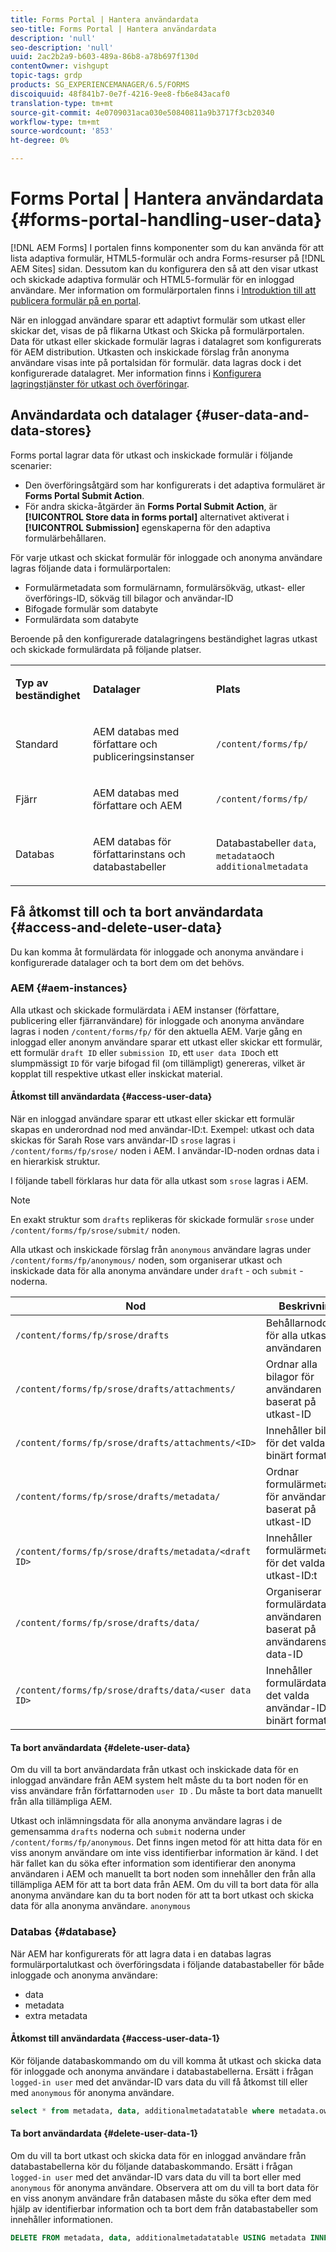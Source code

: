 ```yaml
---
title: Forms Portal | Hantera användardata
seo-title: Forms Portal | Hantera användardata
description: 'null'
seo-description: 'null'
uuid: 2ac2b2a9-b603-489a-86b8-a78b697f130d
contentOwner: vishgupt
topic-tags: grdp
products: SG_EXPERIENCEMANAGER/6.5/FORMS
discoiquuid: 48f841b7-0e7f-4216-9ee8-fb6e843acaf0
translation-type: tm+mt
source-git-commit: 4e0709031aca030e50840811a9b3717f3cb20340
workflow-type: tm+mt
source-wordcount: '853'
ht-degree: 0%

---
```



# Forms Portal | Hantera användardata {#forms-portal-handling-user-data}

[!DNL AEM Forms] I portalen finns komponenter som du kan använda för att lista adaptiva formulär, HTML5-formulär och andra Forms-resurser på [!DNL AEM Sites] sidan. Dessutom kan du konfigurera den så att den visar utkast och skickade adaptiva formulär och HTML5-formulär för en inloggad användare. Mer information om formulärportalen finns i [Introduktion till att publicera formulär på en portal](/help/forms/using/introduction-publishing-forms.md).

När en inloggad användare sparar ett adaptivt formulär som utkast eller skickar det, visas de på flikarna Utkast och Skicka på formulärportalen. Data för utkast eller skickade formulär lagras i datalagret som konfigurerats för AEM distribution. Utkasten och inskickade förslag från anonyma användare visas inte på portalsidan för formulär. data lagras dock i det konfigurerade datalagret. Mer information finns i [Konfigurera lagringstjänster för utkast och överföringar](/help/forms/using/configuring-draft-submission-storage.md).

## Användardata och datalager {#user-data-and-data-stores}

Forms portal lagrar data för utkast och inskickade formulär i följande scenarier:

* Den överföringsåtgärd som har konfigurerats i det adaptiva formuläret är **Forms Portal Submit Action**.
* För andra skicka-åtgärder än **Forms Portal Submit Action**, är **[!UICONTROL Store data in forms portal]** alternativet aktiverat i **[!UICONTROL Submission]** egenskaperna för den adaptiva formulärbehållaren.

För varje utkast och skickat formulär för inloggade och anonyma användare lagras följande data i formulärportalen:

* Formulärmetadata som formulärnamn, formulärsökväg, utkast- eller överförings-ID, sökväg till bilagor och användar-ID
* Bifogade formulär som databyte
* Formulärdata som databyte

Beroende på den konfigurerade datalagringens beständighet lagras utkast och skickade formulärdata på följande platser.

<table>
 <tbody>
  <tr>
   <td><p><strong>Typ av beständighet</strong></p> </td>
   <td><p><strong>Datalager</strong></p> </td>
   <td><p><strong>Plats</strong></p> </td>
  </tr>
  <tr>
   <td><p>Standard</p> </td>
   <td><p>AEM databas med författare och publiceringsinstanser</p> </td>
   <td><p><code>/content/forms/fp/</code></p> </td>
  </tr>
  <tr>
   <td><p>Fjärr</p> </td>
   <td><p>AEM databas med författare och AEM</p> </td>
   <td><p><code>/content/forms/fp/</code></p> </td>
  </tr>
  <tr>
   <td><p>Databas</p> </td>
   <td><p>AEM databas för författarinstans och databastabeller</p> </td>
   <td>Databastabeller <code>data</code>, <code>metadata</code>och <code>additionalmetadata</code></td>
  </tr>
 </tbody>
</table>

## Få åtkomst till och ta bort användardata {#access-and-delete-user-data}

Du kan komma åt formulärdata för inloggade och anonyma användare i konfigurerade datalager och ta bort dem om det behövs.

### AEM {#aem-instances}

Alla utkast och skickade formulärdata i AEM instanser (författare, publicering eller fjärranvändare) för inloggade och anonyma användare lagras i noden `/content/forms/fp/` för den aktuella AEM. Varje gång en inloggad eller anonym användare sparar ett utkast eller skickar ett formulär, ett formulär `draft ID` eller `submission ID`, ett `user data ID`och ett slumpmässigt `ID` för varje bifogad fil (om tillämpligt) genereras, vilket är kopplat till respektive utkast eller inskickat material.

#### Åtkomst till användardata {#access-user-data}

När en inloggad användare sparar ett utkast eller skickar ett formulär skapas en underordnad nod med användar-ID:t. Exempel: utkast och data skickas för Sarah Rose vars användar-ID `srose` lagras i `/content/forms/fp/srose/` noden i AEM. I användar-ID-noden ordnas data i en hierarkisk struktur.

I följande tabell förklaras hur data för alla utkast som `srose` lagras i AEM.

>[!NOTE]
>
>En exakt struktur som `drafts` replikeras för skickade formulär `srose` under `/content/forms/fp/srose/submit/` noden.
>
>Alla utkast och inskickade förslag från `anonymous` användare lagras under `/content/forms/fp/anonymous/` noden, som organiserar utkast och inskickade data för alla anonyma användare under `draft` - och `submit` -noderna.

| Nod | Beskrivning |
|---|---|
| `/content/forms/fp/srose/drafts` | Behållarnoddata för alla utkast av användaren |
| `/content/forms/fp/srose/drafts/attachments/` | Ordnar alla bilagor för användaren baserat på utkast-ID |
| `/content/forms/fp/srose/drafts/attachments/<ID>` | Innehåller bilaga för det valda ID:t i binärt format |
| `/content/forms/fp/srose/drafts/metadata/` | Ordnar formulärmetadata för användaren baserat på utkast-ID |
| `/content/forms/fp/srose/drafts/metadata/<draft ID>` | Innehåller formulärmetadata för det valda utkast-ID:t |
| `/content/forms/fp/srose/drafts/data/` | Organiserar formulärdata för användaren baserat på användarens data-ID |
| `/content/forms/fp/srose/drafts/data/<user data ID>` | Innehåller formulärdata för det valda användar-ID:t i binärt format |

#### Ta bort användardata {#delete-user-data}

Om du vill ta bort användardata från utkast och inskickade data för en inloggad användare från AEM system helt måste du ta bort noden för en viss användare från författarnoden `user ID` . Du måste ta bort data manuellt från alla tillämpliga AEM.

Utkast och inlämningsdata för alla anonyma användare lagras i de gemensamma `drafts` noderna och `submit` noderna under `/content/forms/fp/anonymous`. Det finns ingen metod för att hitta data för en viss anonym användare om inte viss identifierbar information är känd. I det här fallet kan du söka efter information som identifierar den anonyma användaren i AEM och manuellt ta bort noden som innehåller den från alla tillämpliga AEM för att ta bort data från AEM. Om du vill ta bort data för alla anonyma användare kan du ta bort noden för att ta bort utkast och skicka data för alla anonyma användare. `anonymous`

### Databas {#database}

När AEM har konfigurerats för att lagra data i en databas lagras formulärportalutkast och överföringsdata i följande databastabeller för både inloggade och anonyma användare:

* data
* metadata
* extra metadata

#### Åtkomst till användardata {#access-user-data-1}

Kör följande databaskommando om du vill komma åt utkast och skicka data för inloggade och anonyma användare i databastabellerna. Ersätt i frågan `logged-in user` med det användar-ID vars data du vill få åtkomst till eller med `anonymous` för anonyma användare.

```sql
select * from metadata, data, additionalmetadatatable where metadata.owner = 'logged-in user' and metadata.id = additionalmetadatatable.id and metadata.userdataID = data.id
```

#### Ta bort användardata {#delete-user-data-1}

Om du vill ta bort utkast och skicka data för en inloggad användare från databastabellerna kör du följande databaskommando. Ersätt i frågan `logged-in user` med det användar-ID vars data du vill ta bort eller med `anonymous` för anonyma användare. Observera att om du vill ta bort data för en viss anonym användare från databasen måste du söka efter dem med hjälp av identifierbar information och ta bort dem från databastabeller som innehåller informationen.

```sql
DELETE FROM metadata, data, additionalmetadatatable USING metadata INNER JOIN data ON metadata.userdataID = data.id INNER JOIN additionalmetadatatable ON metadata.id = additionalmetadatatable.id WHERE metadata.owner = 'logged-in user'
```

